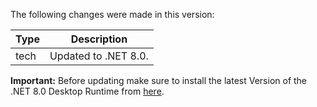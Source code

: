The following changes were made in this version:

| Type | Description |
| ---- | ----------- |
| tech | Updated to .NET 8.0. |

**Important:** Before updating make sure to install the latest Version of the .NET 8.0 Desktop Runtime from [here](https://dotnet.microsoft.com/en-us/download/dotnet/8.0).

[comment]: # (Use one of the following types: feature, bugfix, tech)